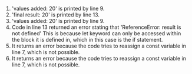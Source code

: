 1. 'values added: 20' is printed by line 9.
2. 'final result: 20' is printed by line 13.
3. 'values added: 20' is printed by line 9.
4. Code in line 13 returned an error stating that 'ReferenceError: result is not defined' This is because let keyword can only be accessed within the block it is defined in, which in this case is the if statement. 
5. It returns an error because the code tries to reassign a const variable in line 7, which is not possible.
6. It returns an error because the code tries to reassign a const variable in line 7, which is not possible.


